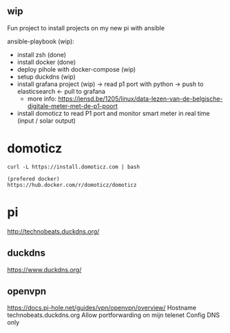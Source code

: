 ## wip

Fun project to install projects on my new pi with ansible

ansible-playbook (wip):

- install zsh (done)
- install docker (done)
- deploy pihole with docker-compose (wip)
- setup duckdns (wip)
- install grafana project (wip)  -> read p1 port with python -> push to elasticsearch <- pull to grafana
  - more info: https://jensd.be/1205/linux/data-lezen-van-de-belgische-digitale-meter-met-de-p1-poort
- install domoticz to read P1 port and monitor smart meter in real time (input / solar output)  

# domoticz

    curl -L https://install.domoticz.com | bash
    
    (prefered docker)
    https://hub.docker.com/r/domoticz/domoticz

# pi

http://technobeats.duckdns.org/

## duckdns
https://www.duckdns.org/

## openvpn
https://docs.pi-hole.net/guides/vpn/openvpn/overview/
   Hostname technobeats.duckdns.org
   Allow portforwarding on mijn telenet
   Config DNS only
   
